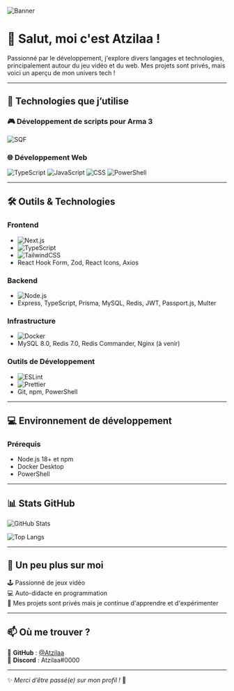 ![Banner](https://via.placeholder.com/1200x400?text=Bienvenue+sur+mon+GitHub+%F0%9F%8C%9F)

# 👋 Salut, moi c'est Atzilaa !

Passionné par le développement, j'explore divers langages et technologies, principalement autour du jeu vidéo et du web. Mes projets sont privés, mais voici un aperçu de mon univers tech !

---

## 🎨 Technologies que j’utilise

### 🎮 **Développement de scripts pour Arma 3**
![SQF](https://img.shields.io/badge/SQF-68.6%25-blue?style=for-the-badge)

### 🌐 **Développement Web**
![TypeScript](https://img.shields.io/badge/TypeScript-57.9%25-blue?style=for-the-badge)
![JavaScript](https://img.shields.io/badge/JavaScript-35.6%25-yellow?style=for-the-badge)
![CSS](https://img.shields.io/badge/CSS-5.9%25-purple?style=for-the-badge)
![PowerShell](https://img.shields.io/badge/PowerShell-0.6%25-lightblue?style=for-the-badge)

---

## 🛠️ Outils & Technologies

### Frontend
- ![Next.js](https://img.shields.io/badge/Next.js-000000?style=for-the-badge&logo=nextdotjs&logoColor=white)
- ![TypeScript](https://img.shields.io/badge/TypeScript-007ACC?style=for-the-badge&logo=typescript&logoColor=white)
- ![TailwindCSS](https://img.shields.io/badge/TailwindCSS-38B2AC?style=for-the-badge&logo=tailwindcss&logoColor=white)
- React Hook Form, Zod, React Icons, Axios

### Backend
- ![Node.js](https://img.shields.io/badge/Node.js-339933?style=for-the-badge&logo=node.js&logoColor=white)
- Express, TypeScript, Prisma, MySQL, Redis, JWT, Passport.js, Multer

### Infrastructure
- ![Docker](https://img.shields.io/badge/Docker-2496ED?style=for-the-badge&logo=docker&logoColor=white)
- MySQL 8.0, Redis 7.0, Redis Commander, Nginx (à venir)

### Outils de Développement
- ![ESLint](https://img.shields.io/badge/ESLint-4B32C3?style=for-the-badge&logo=eslint&logoColor=white)
- ![Prettier](https://img.shields.io/badge/Prettier-F7B93E?style=for-the-badge&logo=prettier&logoColor=white)
- Git, npm, PowerShell

---

## 💻 Environnement de développement

### Prérequis
- Node.js 18+ et npm
- Docker Desktop
- PowerShell

---

## 📊 Stats GitHub
![GitHub Stats](https://github-readme-stats.vercel.app/api?username=Atzilaa&show_icons=true&theme=radical)

![Top Langs](https://github-readme-stats.vercel.app/api/top-langs/?username=Atzilaa&layout=compact&theme=radical)

---

## 🚀 Un peu plus sur moi
🕹️ Passionné de jeux vidéo  
💻 Auto-didacte en programmation  
🔐 Mes projets sont privés mais je continue d'apprendre et d'expérimenter  

---

## 📫 Où me trouver ?
📌 **GitHub** : [@Atzilaa](https://github.com/Atzilaa)  
📌 **Discord** : Atzilaa#0000  

---
✨ *Merci d’être passé(e) sur mon profil !* 🚀
